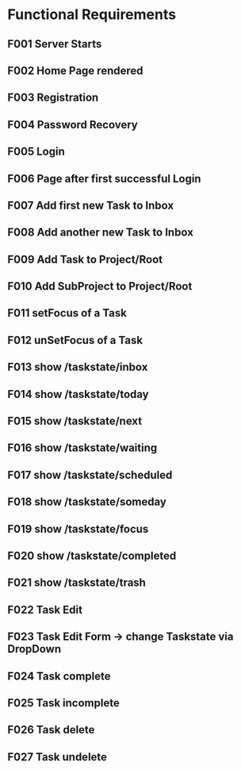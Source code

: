 # Functional Requirements

## F001 Server Starts

## F002 Home Page rendered

## F003 Registration

## F004 Password Recovery

## F005 Login

## F006 Page after first successful Login

## F007 Add first new Task to Inbox

## F008 Add another new Task to Inbox

## F009 Add Task to Project/Root

## F010 Add SubProject to Project/Root

## F011 setFocus of a Task

## F012 unSetFocus of a Task

## F013 show /taskstate/inbox

## F014 show /taskstate/today

## F015 show /taskstate/next

## F016 show /taskstate/waiting

## F017 show /taskstate/scheduled

## F018 show /taskstate/someday

## F019 show /taskstate/focus

## F020 show /taskstate/completed

## F021 show /taskstate/trash

## F022 Task Edit

## F023 Task Edit Form -> change Taskstate via DropDown 

## F024 Task complete 

## F025 Task incomplete

## F026 Task delete 

## F027 Task undelete
